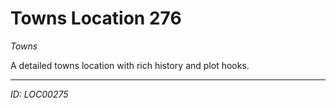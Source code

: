 # Towns Location 276

*Towns*

A detailed towns location with rich history and plot hooks.

---
*ID: LOC00275*